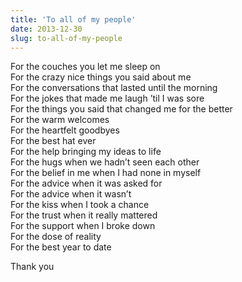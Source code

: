 ```yaml
---
title: 'To all of my people'
date: 2013-12-30
slug: to-all-of-my-people
---
```


For the couches you let me sleep on  
For the crazy nice things you said about me  
For the conversations that lasted until the morning  
For the jokes that made me laugh ’til I was sore  
For the things you said that changed me for the better  
For the warm welcomes  
For the heartfelt goodbyes  
For the best hat ever  
For the help bringing my ideas to life  
For the hugs when we hadn’t seen each other  
For the belief in me when I had none in myself  
For the advice when it was asked for  
For the advice when it wasn’t  
For the kiss when I took a chance  
For the trust when it really mattered  
For the support when I broke down  
For the dose of reality  
For the best year to date

Thank you
